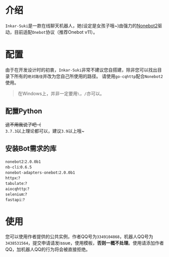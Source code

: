 # 介绍
`Inkar-Suki`是一款在线聊天机器人，她(设定是女孩子哦~)由强力的[Nonebot2](https://github.com/nonebot/nonebot2)驱动，目前适配`Onebot`协议（推荐Onebot v11）。

# 配置
由于在开发设计时的初衷，`Inkar-Suki`非常不建议您自搭建，除非您可以找出目录下所有的`绝对路径`并改为您自己所使用的路径。
请使用`go-cqhttp`配合`Nonebot2`使用。
> 在Windows上，并非一定要用`\`，`/`亦可以。

## 配置Python
~~这不用我说了吧（~~    
`3.7.3`以上理论都可以，建议`3.9`以上哦~
## 安装Bot需求的库
`nonebot2`:`2.0.0b1`    
`nb-cli`:`0.6.5`    
`nonebot-adapters-onebot`:`2.0.0b1`    
`httpx`:`?`    
`tabulate`:`?`     
`aiocqhttp`:`?`     
`selenium`:`?`      
`fastapi`:`?`

# 使用
您可以使用作者提供的公共实例，作者QQ号为`3349104868`，机器人QQ号为`3438531564`，提交申请请发issue，使用模板，**否则一概不处理**。使用请添加作者QQ，加机器人QQ的行为将会被直接拒绝。
